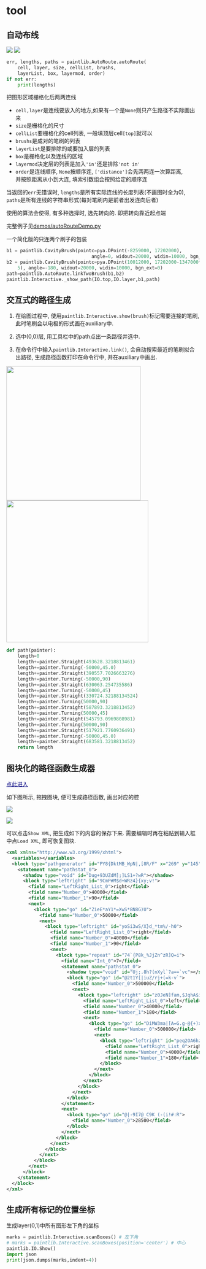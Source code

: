 # tool

## 自动布线

![](img_md/autoroutedemo.png)
![](img_md/autoroutedemodetail.png)

```python
err, lengths, paths = paintlib.AutoRoute.autoRoute(
    cell, layer, size, cellList, brushs,
    layerList, box, layermod, order)
if not err:
    print(lengths)
```

把图形区域栅格化后两两连线

+ `cell,layer`是连线要放入的地方,如果有一个是`None`则只产生路径不实际画出来
+ `size`是栅格化的尺寸
+ `cellList`要栅格化的cell列表, 一般填顶层cell`[top]`就可以
+ `brushs`是成对的笔刷的列表
+ `layerList`是要排除的或要加入层的列表
+ `box`是栅格化以及连线的区域
+ `layermod`决定层的列表是加入`'in'`还是排除`'not in'`
+ `order`是连线顺序, `None`按顺序连, `['distance']`会先两两连一次算距离,  
  并按照距离从小到大连, 填索引数组会按照给定的顺序连

当返回的`err`无错误时, `lengths`是所有实际连线的长度列表(不画图时全为0), `paths`是所有连线的字符串形式(每对笔刷内是前者出发连向后者)

使用的算法会使得, 有多种选择时, 选先转向的. 即把转向靠近起点端

完整例子见[demos/autoRouteDemo.py](files/?../../demos/autoRouteDemo.py ':ignore')

一个简化版的只连两个刷子的包装
```python
b1 = paintlib.CavityBrush(pointc=pya.DPoint(-8259000, 17202000),
                               angle=0, widout=20000, widin=10000, bgn_ext=0)
b2 = paintlib.CavityBrush(pointc=pya.DPoint(10012000, 17202000-1347000*
    5), angle=-180, widout=20000, widin=10000, bgn_ext=0)
path=paintlib.AutoRoute.linkTwoBrush(b1,b2)
paintlib.Interactive._show_path(IO.top,IO.layer,b1,path)
```

## 交互式的路径生成

1. 在绘图过程中, 使用`paintlib.Interactive.show(brush)`标记需要连接的笔刷, 此时笔刷会以电极的形式画在auxiliary中.

2. 选中(0,0)层, 用工具栏中的path点出一条路径并选中.

3. 在命令行中输入`paintlib.Interactive.link()`, 会自动搜索最近的笔刷拟合出路径, 生成路径函数打印在命令行中, 并在auxiliary中画出.

<p>
<img src="./img_md/linkbeforepic.png" width="350" style="float:left">
<span style="float:left">&nbsp;&nbsp;&nbsp;&nbsp;</span>
<img src="./img_md/linkafterpic.png" width="370" style="float:left">
</p><br style="clear:both">

```python
def path(painter):
    length=0
    length+=painter.Straight(493628.3218813461)
    length+=painter.Turning(-50000,45.0)
    length+=painter.Straight(390557.7026663276)
    length+=painter.Turning(-50000,90)
    length+=painter.Straight(630063.254735586)
    length+=painter.Turning(-50000,45)
    length+=painter.Straight(330724.32188134524)
    length+=painter.Turning(50000,90)
    length+=painter.Straight(587893.3218813452)
    length+=painter.Turning(50000,45)
    length+=painter.Straight(545793.0969808981)
    length+=painter.Turning(50000,90)
    length+=painter.Straight(517921.7760936491)
    length+=painter.Turning(-50000,45.0)
    length+=painter.Straight(683581.3218813452)
    return length
```

## 图块化的路径函数生成器

<a href="./tool/pathGenerator.html" style="color:navy;" target="_blank_">点此进入</a>

如下图所示, 拖拽图块, 便可生成路径函数, 画出对应的腔

![](img_md/blocklypic.png)

![](img_md/blocklygenercavity.png)

可以点击`Show XML`, 把生成如下的内容的保存下来. 需要编辑时再在粘贴到输入框中点`Load XML`, 即可恢复图块.

```xml
<xml xmlns="http://www.w3.org/1999/xhtml">
  <variables></variables>
  <block type="pathgenerator" id="PY8{DktMB_WpN|,[8R/F" x="269" y="145">
    <statement name="pathstat_0">
      <shadow type="void" id="Dug+93UZdM];]LS1+?wR"></shadow>
      <block type="leftright" id="9CmP#M$d+WRz4}{xy;v!">
        <field name="LeftRight_List_0">right</field>
        <field name="Number_0">40000</field>
        <field name="Number_1">90</field>
        <next>
          <block type="go" id="ZieE*aY1*=XwS*8N8G)U">
            <field name="Number_0">50000</field>
            <next>
              <block type="leftright" id="yoSi3wS/X}d_*tm%/-h0">
                <field name="LeftRight_List_0">right</field>
                <field name="Number_0">40000</field>
                <field name="Number_1">90</field>
                <next>
                  <block type="repeat" id="74`{P8k_%JjZn^zR]Q=i">
                    <field name="Int_0">7</field>
                    <statement name="pathstat_0">
                      <shadow type="void" id="Uj;.8h?(nXyl`?a==`vc"></shadow>
                      <block type="go" id="@2t1Y[|iuZ/rj+(=k-v`">
                        <field name="Number_0">500000</field>
                        <next>
                          <block type="leftright" id="z0JeN]fam,$JqhA$i{.#">
                            <field name="LeftRight_List_0">left</field>
                            <field name="Number_0">40000</field>
                            <field name="Number_1">180</field>
                            <next>
                              <block type="go" id="DiMW3ma|[A=G.g-@{+)x">
                                <field name="Number_0">500000</field>
                                <next>
                                  <block type="leftright" id="peq2OA6hzFJ_$(wR.8E.">
                                    <field name="LeftRight_List_0">right</field>
                                    <field name="Number_0">40000</field>
                                    <field name="Number_1">180</field>
                                  </block>
                                </next>
                              </block>
                            </next>
                          </block>
                        </next>
                      </block>
                    </statement>
                    <next>
                      <block type="go" id="@|-9I7@_C9K_(-(i!#:R">
                        <field name="Number_0">28500</field>
                      </block>
                    </next>
                  </block>
                </next>
              </block>
            </next>
          </block>
        </next>
      </block>
    </statement>
  </block>
</xml>
```

## 生成所有标记的位置坐标

生成layer(0,1)中所有图形左下角的坐标

```python
marks = paintlib.Interactive.scanBoxes() # 左下角
# marks = paintlib.Interactive.scanBoxes(position='center') # 中心
paintlib.IO.Show()
import json
print(json.dumps(marks,indent=4))
```